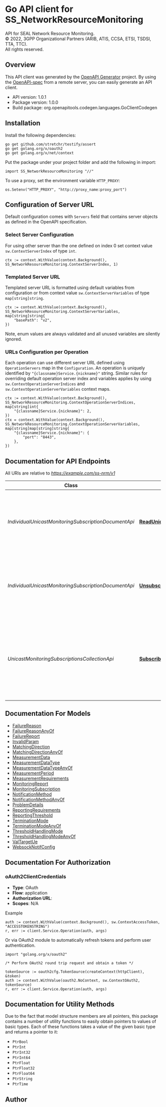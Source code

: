 # Go API client for SS_NetworkResourceMonitoring

API for SEAL Network Resource Monitoring.  
© 2022, 3GPP Organizational Partners (ARIB, ATIS, CCSA, ETSI, TSDSI, TTA, TTC).  
All rights reserved.


## Overview
This API client was generated by the [OpenAPI Generator](https://openapi-generator.tech) project.  By using the [OpenAPI-spec](https://www.openapis.org/) from a remote server, you can easily generate an API client.

- API version: 1.0.1
- Package version: 1.0.0
- Build package: org.openapitools.codegen.languages.GoClientCodegen

## Installation

Install the following dependencies:

```shell
go get github.com/stretchr/testify/assert
go get golang.org/x/oauth2
go get golang.org/x/net/context
```

Put the package under your project folder and add the following in import:

```golang
import SS_NetworkResourceMonitoring "//"
```

To use a proxy, set the environment variable `HTTP_PROXY`:

```golang
os.Setenv("HTTP_PROXY", "http://proxy_name:proxy_port")
```

## Configuration of Server URL

Default configuration comes with `Servers` field that contains server objects as defined in the OpenAPI specification.

### Select Server Configuration

For using other server than the one defined on index 0 set context value `sw.ContextServerIndex` of type `int`.

```golang
ctx := context.WithValue(context.Background(), SS_NetworkResourceMonitoring.ContextServerIndex, 1)
```

### Templated Server URL

Templated server URL is formatted using default variables from configuration or from context value `sw.ContextServerVariables` of type `map[string]string`.

```golang
ctx := context.WithValue(context.Background(), SS_NetworkResourceMonitoring.ContextServerVariables, map[string]string{
	"basePath": "v2",
})
```

Note, enum values are always validated and all unused variables are silently ignored.

### URLs Configuration per Operation

Each operation can use different server URL defined using `OperationServers` map in the `Configuration`.
An operation is uniquely identified by `"{classname}Service.{nickname}"` string.
Similar rules for overriding default operation server index and variables applies by using `sw.ContextOperationServerIndices` and `sw.ContextOperationServerVariables` context maps.

```golang
ctx := context.WithValue(context.Background(), SS_NetworkResourceMonitoring.ContextOperationServerIndices, map[string]int{
	"{classname}Service.{nickname}": 2,
})
ctx = context.WithValue(context.Background(), SS_NetworkResourceMonitoring.ContextOperationServerVariables, map[string]map[string]string{
	"{classname}Service.{nickname}": {
		"port": "8443",
	},
})
```

## Documentation for API Endpoints

All URIs are relative to *https://example.com/ss-nrm/v1*

Class | Method | HTTP request | Description
------------ | ------------- | ------------- | -------------
*IndividualUnicastMonitoringSubscriptionDocumentApi* | [**ReadUnicastMonitoringSubscription**](docs/IndividualUnicastMonitoringSubscriptionDocumentApi.md#readunicastmonitoringsubscription) | **Get** /subscriptions/{subscriptionId} | Read an existing individual unicast monitoring subscription resource according to the subscriptionId.
*IndividualUnicastMonitoringSubscriptionDocumentApi* | [**UnsubscribeUnicastMonitoring**](docs/IndividualUnicastMonitoringSubscriptionDocumentApi.md#unsubscribeunicastmonitoring) | **Delete** /subscriptions/{subscriptionId} | Remove an existing individual unicast monitoring subscription resource according to the subscriptionId.
*UnicastMonitoringSubscriptionsCollectionApi* | [**SubscribeUnicastMonitoring**](docs/UnicastMonitoringSubscriptionsCollectionApi.md#subscribeunicastmonitoring) | **Post** /subscriptions | Create individual unicast monitoring subscription resource or obtain unicast QoS monitoring data for VAL UEs, VAL Group, or VAL Streams.


## Documentation For Models

 - [FailureReason](docs/FailureReason.md)
 - [FailureReasonAnyOf](docs/FailureReasonAnyOf.md)
 - [FailureReport](docs/FailureReport.md)
 - [InvalidParam](docs/InvalidParam.md)
 - [MatchingDirection](docs/MatchingDirection.md)
 - [MatchingDirectionAnyOf](docs/MatchingDirectionAnyOf.md)
 - [MeasurementData](docs/MeasurementData.md)
 - [MeasurementDataType](docs/MeasurementDataType.md)
 - [MeasurementDataTypeAnyOf](docs/MeasurementDataTypeAnyOf.md)
 - [MeasurementPeriod](docs/MeasurementPeriod.md)
 - [MeasurementRequirements](docs/MeasurementRequirements.md)
 - [MonitoringReport](docs/MonitoringReport.md)
 - [MonitoringSubscription](docs/MonitoringSubscription.md)
 - [NotificationMethod](docs/NotificationMethod.md)
 - [NotificationMethodAnyOf](docs/NotificationMethodAnyOf.md)
 - [ProblemDetails](docs/ProblemDetails.md)
 - [ReportingRequirements](docs/ReportingRequirements.md)
 - [ReportingThreshold](docs/ReportingThreshold.md)
 - [TerminationMode](docs/TerminationMode.md)
 - [TerminationModeAnyOf](docs/TerminationModeAnyOf.md)
 - [ThresholdHandlingMode](docs/ThresholdHandlingMode.md)
 - [ThresholdHandlingModeAnyOf](docs/ThresholdHandlingModeAnyOf.md)
 - [ValTargetUe](docs/ValTargetUe.md)
 - [WebsockNotifConfig](docs/WebsockNotifConfig.md)


## Documentation For Authorization



### oAuth2ClientCredentials


- **Type**: OAuth
- **Flow**: application
- **Authorization URL**: 
- **Scopes**: N/A

Example

```golang
auth := context.WithValue(context.Background(), sw.ContextAccessToken, "ACCESSTOKENSTRING")
r, err := client.Service.Operation(auth, args)
```

Or via OAuth2 module to automatically refresh tokens and perform user authentication.

```golang
import "golang.org/x/oauth2"

/* Perform OAuth2 round trip request and obtain a token */

tokenSource := oauth2cfg.TokenSource(createContext(httpClient), &token)
auth := context.WithValue(oauth2.NoContext, sw.ContextOAuth2, tokenSource)
r, err := client.Service.Operation(auth, args)
```


## Documentation for Utility Methods

Due to the fact that model structure members are all pointers, this package contains
a number of utility functions to easily obtain pointers to values of basic types.
Each of these functions takes a value of the given basic type and returns a pointer to it:

* `PtrBool`
* `PtrInt`
* `PtrInt32`
* `PtrInt64`
* `PtrFloat`
* `PtrFloat32`
* `PtrFloat64`
* `PtrString`
* `PtrTime`

## Author



